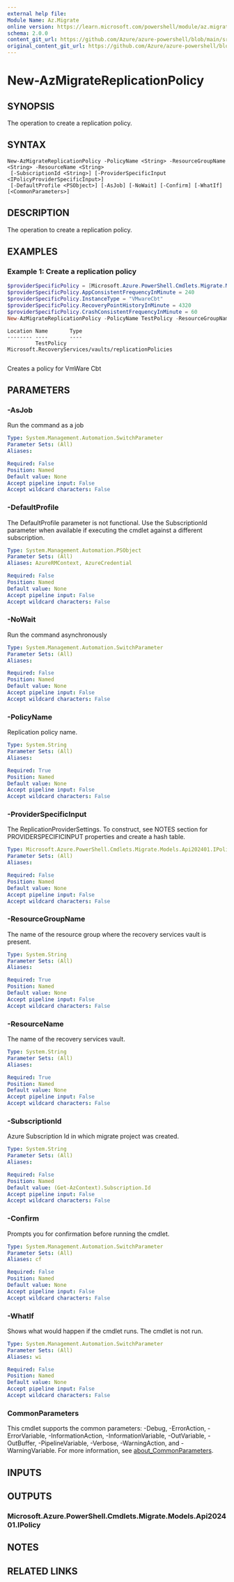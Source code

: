 ```yaml
---
external help file: 
Module Name: Az.Migrate
online version: https://learn.microsoft.com/powershell/module/az.migrate/new-azmigratereplicationpolicy
schema: 2.0.0
content_git_url: https://github.com/Azure/azure-powershell/blob/main/src/Migrate/Migrate/help/New-AzMigrateReplicationPolicy.md
original_content_git_url: https://github.com/Azure/azure-powershell/blob/main/src/Migrate/Migrate/help/New-AzMigrateReplicationPolicy.md
---
```


# New-AzMigrateReplicationPolicy

## SYNOPSIS
The operation to create a replication policy.

## SYNTAX

```
New-AzMigrateReplicationPolicy -PolicyName <String> -ResourceGroupName <String> -ResourceName <String>
 [-SubscriptionId <String>] [-ProviderSpecificInput <IPolicyProviderSpecificInput>]
 [-DefaultProfile <PSObject>] [-AsJob] [-NoWait] [-Confirm] [-WhatIf] [<CommonParameters>]
```

## DESCRIPTION
The operation to create a replication policy.

## EXAMPLES

### Example 1: Create a replication policy
```powershell
$providerSpecificPolicy = [Microsoft.Azure.PowerShell.Cmdlets.Migrate.Models.Api20180110.VMwareCbtPolicyCreationInput]::new()
$providerSpecificPolicy.AppConsistentFrequencyInMinute = 240
$providerSpecificPolicy.InstanceType = "VMwareCbt"
$providerSpecificPolicy.RecoveryPointHistoryInMinute = 4320
$providerSpecificPolicy.CrashConsistentFrequencyInMinute = 60
New-AzMigrateReplicationPolicy -PolicyName TestPolicy -ResourceGroupName ResourceGroup -ResourceName VaultName -SubscriptionId SubscriptionId -ProviderSpecificInput $providerSpecificPolicy
```

```output
Location Name       Type
-------- ----       ----
         TestPolicy Microsoft.RecoveryServices/vaults/replicationPolicies
         
```

Creates a policy for VmWare Cbt

## PARAMETERS

### -AsJob
Run the command as a job

```yaml
Type: System.Management.Automation.SwitchParameter
Parameter Sets: (All)
Aliases:

Required: False
Position: Named
Default value: None
Accept pipeline input: False
Accept wildcard characters: False
```

### -DefaultProfile
The DefaultProfile parameter is not functional.
Use the SubscriptionId parameter when available if executing the cmdlet against a different subscription.

```yaml
Type: System.Management.Automation.PSObject
Parameter Sets: (All)
Aliases: AzureRMContext, AzureCredential

Required: False
Position: Named
Default value: None
Accept pipeline input: False
Accept wildcard characters: False
```

### -NoWait
Run the command asynchronously

```yaml
Type: System.Management.Automation.SwitchParameter
Parameter Sets: (All)
Aliases:

Required: False
Position: Named
Default value: None
Accept pipeline input: False
Accept wildcard characters: False
```

### -PolicyName
Replication policy name.

```yaml
Type: System.String
Parameter Sets: (All)
Aliases:

Required: True
Position: Named
Default value: None
Accept pipeline input: False
Accept wildcard characters: False
```

### -ProviderSpecificInput
The ReplicationProviderSettings.
To construct, see NOTES section for PROVIDERSPECIFICINPUT properties and create a hash table.

```yaml
Type: Microsoft.Azure.PowerShell.Cmdlets.Migrate.Models.Api202401.IPolicyProviderSpecificInput
Parameter Sets: (All)
Aliases:

Required: False
Position: Named
Default value: None
Accept pipeline input: False
Accept wildcard characters: False
```

### -ResourceGroupName
The name of the resource group where the recovery services vault is present.

```yaml
Type: System.String
Parameter Sets: (All)
Aliases:

Required: True
Position: Named
Default value: None
Accept pipeline input: False
Accept wildcard characters: False
```

### -ResourceName
The name of the recovery services vault.

```yaml
Type: System.String
Parameter Sets: (All)
Aliases:

Required: True
Position: Named
Default value: None
Accept pipeline input: False
Accept wildcard characters: False
```

### -SubscriptionId
Azure Subscription Id in which migrate project was created.

```yaml
Type: System.String
Parameter Sets: (All)
Aliases:

Required: False
Position: Named
Default value: (Get-AzContext).Subscription.Id
Accept pipeline input: False
Accept wildcard characters: False
```

### -Confirm
Prompts you for confirmation before running the cmdlet.

```yaml
Type: System.Management.Automation.SwitchParameter
Parameter Sets: (All)
Aliases: cf

Required: False
Position: Named
Default value: None
Accept pipeline input: False
Accept wildcard characters: False
```

### -WhatIf
Shows what would happen if the cmdlet runs.
The cmdlet is not run.

```yaml
Type: System.Management.Automation.SwitchParameter
Parameter Sets: (All)
Aliases: wi

Required: False
Position: Named
Default value: None
Accept pipeline input: False
Accept wildcard characters: False
```

### CommonParameters
This cmdlet supports the common parameters: -Debug, -ErrorAction, -ErrorVariable, -InformationAction, -InformationVariable, -OutVariable, -OutBuffer, -PipelineVariable, -Verbose, -WarningAction, and -WarningVariable. For more information, see [about_CommonParameters](http://go.microsoft.com/fwlink/?LinkID=113216).

## INPUTS

## OUTPUTS

### Microsoft.Azure.PowerShell.Cmdlets.Migrate.Models.Api202401.IPolicy

## NOTES

## RELATED LINKS

